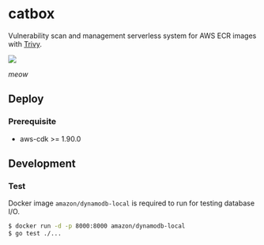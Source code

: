 # catbox

Vulnerability scan and management serverless system for AWS ECR images with [Trivy](https://github.com/aquasecurity/trivy).

![](https://user-images.githubusercontent.com/605953/108437063-ea328000-728f-11eb-81eb-b444ec43d4a9.png)

*meow*

## Deploy

### Prerequisite

- aws-cdk >= 1.90.0

## Development

### Test

Docker image `amazon/dynamodb-local` is required to run for testing database I/O.

```bash
$ docker run -d -p 8000:8000 amazon/dynamodb-local
$ go test ./...
```
